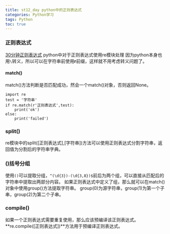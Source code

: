 ```yaml
---
title: st12_day python中的正则表达式
categories: Python学习
tags: Python
toc: true
---
```

### 正则表达式
[30分钟正则表达式](http://deerchao.net/tutorials/regex/regex.htm)
python中对于正则表达式使用re模块处理
因为python本身也用`\`转义，所以可以在字符串前使用**r**前缀，这样就不用考虑转义问题了。

#### match()
match()方法判断是否匹配成功，然会一个match()对象，否则返回None。
```
import re
test = '字符串'
if re.match(r'正则表达式',test):
	print('ok')
else:
	print('failed')
```
### split()
re模块中的split([正则表达式],[字符串])方法可以使用正则表达式分割字符串，返回值为分割后的字符串字典。

### ()括号分组
使用`()`可以提取分组，`^(\d{3})-(\d{3,8})$`前后为两个组，可以直接从匹配后的字符串中提取出两部分内容。
如果正则表达式中定义了组，那么就可以在match()对象中使用group()方法提取字符串。
group(0)为源字符串，group(1)为第一个子串，group(2)为第二个子串。

### compile()
如果一个正则表达式需要重复使用，那么应该预编译该正则表达式。
**re.compile([正则表达式])**方法用于预编译正则表达式。


